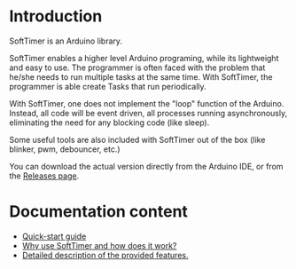 # Introduction #

SoftTimer is an Arduino library.

SoftTimer enables a higher level Arduino programing, while its lightweight and easy to use.
The programmer is often faced with the problem that he/she needs to run multiple tasks at the same time. With SoftTimer, the programmer is able create Tasks that run periodically.

With SoftTimer, one does not implement the "loop" function of the Arduino. Instead, all code will be event driven, all processes running asynchronously, eliminating the need for any blocking code (like sleep).

Some useful tools are also included with SoftTimer out of the box (like blinker, pwm, debouncer, etc.)

You can download the actual version directly from the Arduino IDE, or from the [Releases page](https://github.com/prampec/arduino-softtimer/releases).


# Documentation content #
  * [Quick-start guide](QuickStartGuide.md)
  * [Why use SoftTimer and how does it work? ](WhyHow.md)
  * [Detailed description of the provided features.](Features.md)
